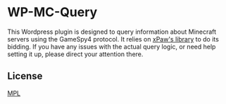 # WP-MC-Query

This Wordpress plugin is designed to query information about Minecraft servers using the GameSpy4 protocol. It relies on [xPaw's library](https://github.com/xPaw/PHP-Minecraft-Query) to do its bidding. If you have any issues with the actual query logic, or need help setting it up, please direct your attention there.

## License
[MPL](LICENSE)